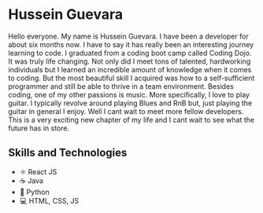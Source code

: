 # Hussein Guevara
Hello everyone. My name is Hussein Guevara. I have been a developer for about six months now. I have to say it has really been an interesting journey learning to code. I graduated from a coding boot camp called Coding Dojo. It was truly life changing. Not only did I meet tons of talented, hardworking individuals but I learned an incredible amount of knowledge when it comes to coding. But the most beautiful skill I acquired was how to a self-sufficient programmer and still be able to thrive in a team environment. Besides coding, one of my other passions is music. More specifically, I love to play guitar. I typically revolve around playing Blues and RnB but, just playing the guitar in general I enjoy. Well I cant wait to meet more fellow developers. This is a very exciting new chapter of my life and I cant wait to see what the future has in store.
## Skills and Technologies
* ⚛️ React JS
* ☕ Java
* 🐍 Python
* 💻 HTML, CSS, JS
<!--
**HusseinGuevara/HusseinGuevara** is a ✨ _special_ ✨ repository because its `README.md` (this file) appears on your GitHub profile.
## ![](https://komarev.com/ghpvc/?HusseinGuevara=HusseinGuevara)

Here are some ideas to get you started:

- 🔭 I’m currently working on ...
- 🌱 I’m currently learning ...
- 👯 I’m looking to collaborate on ...
- 🤔 I’m looking for help with ...
- 💬 Ask me about ...
- 📫 How to reach me: ...
- 😄 Pronouns: ...
- ⚡ Fun fact: ...
-->
